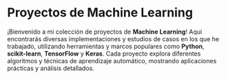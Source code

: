 # Proyectos de Machine Learning

¡Bienvenido a mi colección de proyectos de **Machine Learning**! Aquí encontrarás diversas implementaciones y estudios de casos en los que he trabajado, utilizando herramientas y marcos populares como **Python**, **scikit-learn**, **TensorFlow** y **Keras**. Cada proyecto explora diferentes algoritmos y técnicas de aprendizaje automático, mostrando aplicaciones prácticas y análisis detallados.

##

